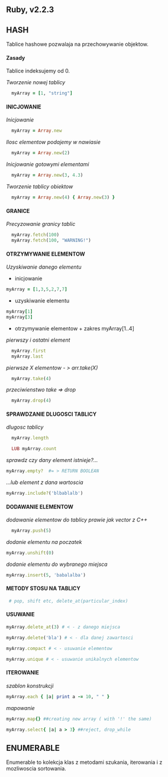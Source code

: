 ## Ruby, v2.2.3

## HASH
Tablice hashowe pozwalaja na przechowywanie objektow.

#### Zasady
Tablice indeksujemy od 0.

*Tworzenie nowej tablicy*
```ruby  
  myArray = [1, "string"]
```
#### INICJOWANIE

*Inicjowanie*
```ruby  
  myArray = Array.new
```
*Ilosc elementow podajemy w nawiasie*
```ruby  
  myArray = Array.new(2)
```
*Inicjowanie gotowymi elementami*
```ruby    
  myArray = Array.new(3, 4.3)
```
*Tworzenie tablicy obiektow*
```ruby  
  myArray = Array.new(4) { Array.new(3) }
```
#### GRANICE

*Precyzowanie granicy tablic*
```ruby  
  myArray.fetch(100)
  myArray.fetch(100, "WARNING!")
```

#### OTRZYMYWANIE ELEMENTOW

*Uzyskiwanie danego elementu*
  * inicjowanie
```ruby  
myArray = [1,3,5,2,7,7]
```
  * uzyskiwanie elementu
```ruby
myArray[1]
myArray[3]
```
  * otrzymywanie elementow + zakres
    myArray[1..4]

*pierwszy i ostatni element*
```ruby
  myArray.first
  myArray.last
```

*pierwsze X elementow - > arr.take(X)*
```ruby
  myArray.take(4)
```

*przeciwienstwo take => drop*
```ruby
  myArray.drop(4)
```

#### SPRAWDZANIE DLUGOSCI TABLICY

*dlugosc tablicy*
```ruby
  myArray.length

  LUB myArray.count
```

*sprawdz czy dany element istnieje?...*
```ruby
myArray.empty?  #= > RETURN BOOLEAN
```

*...lub element z dana wartoscia*
```ruby
myArray.include?('blbablalb')
```

#### DODAWANIE ELEMENTOW

*dodawanie elementow do tablicy prawie jak vector z C++*
```ruby
  myArray.push(5)
```

*dodanie elementu na poczatek*
```ruby
myArray.unshift(0)
```

*dodanie elementu do wybranego miejsca*
```ruby
myArray.insert(5, 'babalalba')
```

#### METODY STOSU NA TABLICY

```ruby
 # pop, shift etc, delete_at(particular_index)
```

#### USUWANIE

```ruby  
myArray.delete_at(3) # < - z danego miejsca 
``` 
```ruby  
myArray.delete('bla') # < - dla danej zawartosci
``` 

```ruby 
myArray.compact # < - usuwanie elementow
``` 
```ruby 
myArray.unique # < - usuwanie unikalnych elementow
``` 

#### ITEROWANIE

*szablon konstrukcji*
```ruby
myArray.each { |a| print a -= 10, " " }
```
 
*mapowanie*
```ruby
myArray.map{} ##creating new array ( with '!' the same)
```
```ruby
myArray.select{ |a| a > 3} ##reject, drop_while
```
  
## ENUMERABLE

Enumerable to kolekcja klas z metodami szukania, iterowania i z mozliwoscia sortowania. 

####
